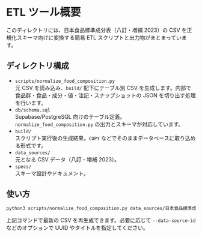 # ETL ツール概要

このディレクトリには、日本食品標準成分表（八訂・増補 2023）の CSV を正規化スキーマ向けに変換する簡易 ETL スクリプトと出力物がまとまっています。

## ディレクトリ構成

- `scripts/normalize_food_composition.py`  
  元 CSV を読み込み、`build/` 配下にテーブル別 CSV を生成します。内部で食品群・食品・成分・値・注記・スナップショットの JSON を切り出す処理を行います。
- `db/schema.sql`  
  Supabase/PostgreSQL 向けのテーブル定義。`normalize_food_composition.py` の出力とスキーマが対応しています。
- `build/`  
  スクリプト実行後の生成結果。`COPY` などでそのままデータベースに取り込める形式です。
- `data_sources/`  
  元となる CSV データ（八訂・増補 2023）。
- `specs/`  
  スキーマ設計やドキュメント。

## 使い方

```bash
python3 scripts/normalize_food_composition.py data_sources/日本食品標準成分表（八訂）増補2023年/20230428-mxt_kagsei-mext_00001_012_processed_v2.csv --output-dir build
```

上記コマンドで最新の CSV を再生成できます。必要に応じて `--data-source-id` などのオプションで UUID やタイトルを指定してください。


